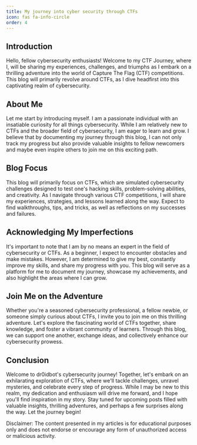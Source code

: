 ```yaml
---
title: My journey into cyber security through CTFs
icon: fas fa-info-circle
order: 4
---
```


## Introduction

Hello, fellow cybersecurity enthusiasts! Welcome to my CTF Journey, where I, will be sharing my experiences, challenges, and triumphs as I embark on a thrilling adventure into the world of Capture The Flag (CTF) competitions. This blog will primarily revolve around CTFs, as I dive headfirst into this captivating realm of cybersecurity.

## About Me

Let me start by introducing myself. I am a passionate individual with an insatiable curiosity for all things cybersecurity. While I am relatively new to CTFs and the broader field of cybersecurity, I am eager to learn and grow. I believe that by documenting my journey through this blog, I can not only track my progress but also provide valuable insights to fellow newcomers and maybe even inspire others to join me on this exciting path.

## Blog Focus

This blog will primarily focus on CTFs, which are simulated cybersecurity challenges designed to test one's hacking skills, problem-solving abilities, and creativity. As I navigate through various CTF competitions, I will share my experiences, strategies, and lessons learned along the way. Expect to find walkthroughs, tips, and tricks, as well as reflections on my successes and failures.

## Acknowledging My Imperfections

It's important to note that I am by no means an expert in the field of cybersecurity or CTFs. As a beginner, I expect to encounter obstacles and make mistakes. However, I am determined to give my best, constantly improve my skills, and share my progress with you. This blog will serve as a platform for me to document my journey, showcase my achievements, and also highlight the areas where I can grow.

## Join Me on the Adventure

Whether you're a seasoned cybersecurity professional, a fellow newbie, or someone simply curious about CTFs, I invite you to join me on this thrilling adventure. Let's explore the fascinating world of CTFs together, share knowledge, and foster a vibrant community of learners. Through this blog, we can support one another, exchange ideas, and collectively enhance our cybersecurity prowess.


## Conclusion

Welcome to dr0idbot's cybersecurity journey! Together, let's embark on an exhilarating exploration of CTFs, where we'll tackle challenges, unravel mysteries, and celebrate every step of progress. While I may be new to this realm, my dedication and enthusiasm will drive me forward, and I hope you'll find inspiration in my story. Stay tuned for upcoming posts filled with valuable insights, thrilling adventures, and perhaps a few surprises along the way. Let the journey begin!

Disclaimer: The content presented in my articles is for educational purposes only and does not endorse or encourage any form of unauthorized access or malicious activity.
